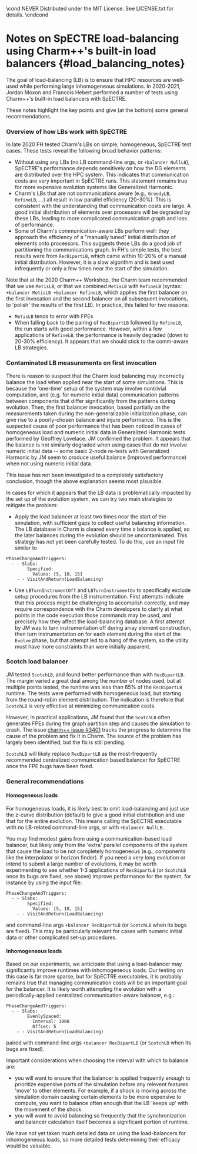 \cond NEVER
Distributed under the MIT License.
See LICENSE.txt for details.
\endcond

# Notes on SpECTRE load-balancing using Charm++'s built-in load balancers {#load_balancing_notes}

The goal of load-balancing (LB) is to ensure that HPC resources are well-used
while performing large inhomogeneous simulations. In 2020-2021, Jordan Moxon
and Francois Hebert performed a number of tests using Charm++'s built-in load
balancers with SpECTRE.

These notes highlight the key points and give (at the bottom) some general
recommendations.

### Overview of how LBs work with SpECTRE

In late 2020 FH tested Charm's LBs on simple, homogeneous, SpECTRE test cases.
These tests reveal the following broad behavior patterns:
- Without using any LBs (no LB command-line args, or `+balancer NullLB`),
  SpECTRE's performance depends sensitively on how the DG elements are
  distributed over the HPC system. This indicates that communication costs are
  very important in SpECTRE runs. This statement remains true for more expensive
  evolution systems like Generalized Harmonic.
- Charm's LBs that are not communications aware (e.g., `GreedyLB`, `RefineLB`,
  ...) all result in low parallel efficiency (20-30%). This is consistent with
  the understanding that communication costs are large. A good initial
  distribution of elements over processors will be degraded by these LBs,
  leading to more complicated communication graph and loss of performance.
- Some of Charm's communication-aware LBs perform well: they approach the
  efficiency of a "manually tuned" initial distribution of elements onto
  processors. This suggests these LBs do a good job of partitioning the
  communications graph. In FH's simple tests, the best results were from
  `RecBipartLB`, which came within 10-20% of a manual initial distribution.
  However, it is a slow algorithm and is best used infrequently or only a few
  times near the start of the simulation.

Note that at the 2020 Charm++ Workshop, the Charm team recommended that we use
`MetisLB`, or that we combined `MetisLB` with `RefineLB` (syntax:
`+balancer MetisLB +balancer RefineLB`, which applies the first balancer on the
first invocation and the second balancer on all subsequent invocations, to
'polish' the results of the first LB). In practice, this failed for two reasons:
- `MetisLB` tends to error with FPEs
- When falling back to the pairing of `RecBipartLB` followed by `RefineLB`, the
  run starts with good performance. However, within a few applications of
  `RefineLB`, the performance is heavily degraded (down to 20-30% efficiency).
  It appears that we should stick to the comm-aware LB strategies.

### Contaminated LB measurements on first invocation

There is reason to suspect that the Charm load balancing may incorrectly balance
the load when applied near the start of some simulations. This is because the
'one-time' setup of the system may involve nontrivial computation, and (e.g.
for numeric initial data) communication patterns between components that differ
significantly from the patterns during evolution. Then, the first balancer
invocation, based partially on the measurements taken during the
non-generalizable initialization phase, can give rise to a poorly-chosen balance
and injure performance.
This is the suspected cause of poor performance that has been noticed
in cases of homogeneous load and numeric initial data in Generalized Harmonic
tests performed by Geoffrey Lovelace. JM confirmed the problem.
It appears that the balance is not similarly degraded when using cases that do
not involve numeric initial data -- some basic 2-node re-tests with Generalized
Harmonic by JM seem to produce useful balance (improved performance) when not
using numeric initial data.

This issue has not been investigated to a completely satisfactory conclusion,
though the above explanation seems most plausible.

In cases for which it appears that the LB data is problematically impacted by
the set up of the evolution system, we can try two main strategies to mitigate
the problem:
- Apply the load balancer at least two times near the start of the simulation,
  with sufficient gaps to collect useful balancing information. The LB database
  in Charm is cleared every time a balance is applied, so the later balances
  during the evolution should be uncontaminated. This strategy has not yet
  been carefully tested. To do this, use an input file similar to
```
PhaseChangeAndTriggers:
  - - Slabs:
        Specified:
          Values: [5, 10, 15]
    - - VisitAndReturn(LoadBalancing)
```
- Use `LBTurnInstrumentOff` and `LBTurnInstrumentOn` to specifically exclude
  setup procedures from the LB instrumentation. First attempts indicate that
  this process might be challenging to accomplish correctly, and may require
  correspondence with the Charm developers to clarify at what points in the
  code execution those commands may be used, and precisely how they affect
  the load-balancing database. A first attempt by JM was to turn instrumentation
  off during array element construction, then turn instrumentation on for each
  element during the start of the `Evolve` phase, but that attempt led to a
  hang of the system, so the utility must have more constraints than were
  initially apparent.

### Scotch load balancer

JM tested `ScotchLB`, and found better performance than with `RecBipartLB`. The
margin varied a great deal among the number of nodes used, but at multiple
points tested, the runtime was less than 65% of the `RecBipartLB` runtime.
The tests were performed with homogeneous load, but starting from the
round-robin element distribution. The indication is therefore that `ScotchLB`
is very effective at minimizing communication costs.

However, in practical applications, JM found that the `ScotchLB` often generates
FPEs during the graph partition step and causes the simulation to crash.
The issue [charm++ issue #3401](https://github.com/UIUC-PPL/charm/issues/3401)
tracks the progress to determine the cause of the problem and fix it in Charm.
The source of the problem has largely been identified, but the fix is still
pending.

`ScotchLB` will likely replace `RecBipartLB` as the most-frequently recommended
centralized communication based balancer for SpECTRE once the FPE bugs have
been fixed.

### General recommendations

#### Homogeneous loads

For homogeneous loads, it is likely best to omit load-balancing and just use
the z-curve distribution (default) to give a good initial distribution and use
that for the entire evolution. This means calling the SpECTRE executable with
no LB-related command-line args, or with `+balancer NullLB`.

You may find modest gains from using a communication-based load balancer, but
likely only from the 'extra' parallel components of the system that cause the
load to be not completely homogeneous (e.g., components like the interpolator
or horizon finder).
If you need a very long evolution or intend to submit a large number of
evolutions, it may be worth experimenting to see whether 1-3 applications of
`RecBipartLB` (or `ScotchLB` once its bugs are fixed, see above) improve
performance for the system, for instance by using the input file:
```
PhaseChangeAndTriggers:
  - - Slabs:
        Specified:
          Values: [5, 10, 15]
    - - VisitAndReturn(LoadBalancing)
```
and command-line args `+balancer RecBipartLB` (or `ScotchLB` when its
bugs are fixed). This may be particularly relevant for cases with numeric
initial data or other complicated set-up procedures.

#### Inhomogeneous loads

Based on our experiments, we anticipate that using a load-balancer may
significantly improve runtimes with inhomogeneous loads. Our testing on this
case is far more sparse, but for SpECTRE executables, it is probably remains
true that managing communication costs will be an important goal for the
balancer. It is likely worth attempting the evolution with a
periodically-applied centralized communication-aware balancer, e.g.:
```
PhaseChangeAndTriggers:
  - - Slabs:
        EvenlySpaced:
          Interval: 1000
          Offset: 5
    - - VisitAndReturn(LoadBalancing)
```
paired with command-line args `+balancer RecBipartLB` (or `ScotchLB` when its
bugs are fixed).

Important considerations when choosing the interval with which to balance are:
- you will want to ensure that the balancer is applied frequently enough to
  prioritize expensive parts of the simulation before any relevent features
  'move' to other elements. For example, if a shock is moving across the
  simulation domain causing certain elements to be more expensive to compute,
  you want to balance often enough that the LB 'keeps up' with the movement of
  the shock.
- you will want to avoid balancing so frequently that the synchronization
  and balancer calculation itself becomes a significant portion of runtime.

We have not yet taken much detailed data on using the load-balancers for
inhomogeneous loads, so more detailed tests determining their efficacy would be
valuable.
